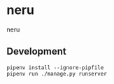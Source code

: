 neru
====


neru


Development
-----------

    pipenv install --ignore-pipfile
    pipenv run ./manage.py runserver

